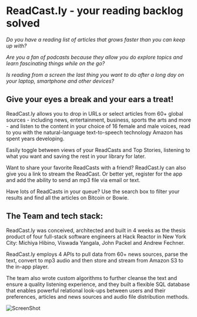 # ReadCast.ly - your reading backlog solved

_Do you have a reading list of articles that grows faster than you can keep up with?_

_Are you a fan of podcasts because they allow you do explore topics and learn fascinating things while on the go?_ 

_Is reading from a screen the last thing you want to do after a long day on your laptop, smartphone and other devices?_ 

## Give your eyes a break and your ears a treat!

ReadCast.ly allows you to drop in URLs or select articles from 60+ global sources - including news, entertainment, business, sports the arts and more - and listen to the content in your choice of 16 female and male voices, read to you with the natural-language text-to-speech technology Amazon has spent years developing.

Easily toggle between views of your ReadCasts and Top Stories, listening to what you want and saving the rest in your library for later. 

Want to share your favorite ReadCasts with a friend? ReadCast.ly can also give you a link to stream the ReadCast. Or better yet, register for the app and add the ability to send an mp3 file via email or text. 

Have lots of ReadCasts in your queue? Use the search box to filter your results and find all the articles on Bitcoin or Bowie.

## The Team and tech stack:

ReadCast.ly was conceived, architected and built in 4 weeks as the thesis product of four full-stack software engineers at Hack Reactor in New York City: Michiya Hibino, Viswada Yangala, John Packel and Andrew Fechner. 

ReadCast.ly employs 4 APIs to pull data from 60+ news sources, parse the text, convert to mp3 audio and then store and stream from Amazon S3 to the in-app player. 

The team also wrote custom algorithms to further cleanse the text and ensure a quality listening experience, and they built a flexible SQL database that enables powerful relational look-ups between users and their preferences, articles and news sources and audio file distribution methods.

![ScreenShot](https://cloud.githubusercontent.com/assets/19581802/26006671/5208f2aa-370b-11e7-9380-2fd94edd14dd.png)


